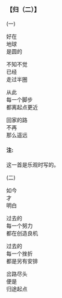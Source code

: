 ### 【归（二）】

(一)

好在  
地球  
是圆的

不知不觉  
已经  
走过半圈

从此  
每一个脚步  
都离起点更近

回家的路  
不再  
那么遥远

#### 注: 
这一首是乐观时写的。

(二)

如今  
才  
明白

过去的  
每一个努力  
都在创造良机

过去的  
每一个挫折  
都是另有安排

岔路尽头  
便是  
归途起点
